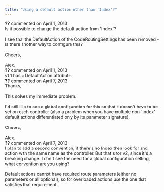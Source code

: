 ```yaml
---
title: "Using a default action other than 'Index'?"
---
```

<div id="comment-1023882" class="discussion-comment op">
   <div class="discussion-header"><b>??</b> commented on 
      <time datetime="2013-04-01T12:08:50.463-07:00" title="2013-04-01T12:08:50.463-07:00">April 1, 2013</time>
   </div>
   <div class="discussion-message">Is it possible to change the default action from 'Index'?<br />
<br />
I see that the DefaultAction of the CodeRoutingSettings has been removed - is there another way to configure this?<br />
<br />
Cheers,<br />
<br />
Alex.<br />
</div>
</div>
<div id="comment-1023883" class="discussion-comment marked-as-answer">
   <div class="discussion-header"><b>??</b> commented on 
      <time datetime="2013-04-01T12:09:58.247-07:00" title="2013-04-01T12:09:58.247-07:00">April 1, 2013</time>
   </div>
   <div class="discussion-message">v1.1 has a DefaultAction attribute.<br />
</div>
</div>
<div id="comment-1026755" class="discussion-comment">
   <div class="discussion-header"><b>??</b> commented on 
      <time datetime="2013-04-07T04:09:14.243-07:00" title="2013-04-07T04:09:14.243-07:00">April 7, 2013</time>
   </div>
   <div class="discussion-message">Thanks,<br />
<br />
This solves my immediate problem.<br />
<br />
I'd still like to see a global configuration for this so that it doesn't have to be set on each controller (also a problem when you have multiple non-'index' default actions differentiated only by its parameter signature).<br />
<br />
Cheers,<br />
<br />
Alex.<br />
</div>
</div>
<div id="comment-1026798" class="discussion-comment">
   <div class="discussion-header"><b>??</b> commented on 
      <time datetime="2013-04-07T08:34:11.647-07:00" title="2013-04-07T08:34:11.647-07:00">April 7, 2013</time>
   </div>
   <div class="discussion-message">I plan to add a second convention, if there's no Index then look for and action with the same name as the controller. But that's for v2, since it's a breaking change. I don't see the need for a global configuration setting, what convention are you using?<br />
<br />
Default actions cannot have required route parameters (either no parameters or all optional), so for overloaded actions use the one that satisfies that requirement.<br />
</div>
</div>